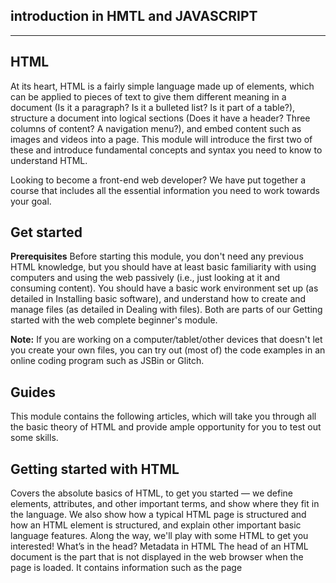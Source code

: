 introduction in HMTL and JAVASCRIPT
----

----
HTML
----

At its heart, HTML is a fairly simple language made up of elements, which can be applied to pieces of text to give them different meaning in a document (Is it a paragraph? Is it a bulleted list? Is it part of a table?), structure a document into logical sections (Does it have a header? Three columns of content? A navigation menu?), and embed content such as images and videos into a page. This module will introduce the first two of these and introduce fundamental concepts and syntax you need to know to understand HTML.

Looking to become a front-end web developer?
We have put together a course that includes all the essential information you need to work towards your goal.


**Get started**
-----

**Prerequisites**
Before starting this module, you don't need any previous HTML knowledge, but you should have at least basic familiarity with using computers and using the web passively (i.e., just looking at it and consuming content). You should have a basic work environment set up (as detailed in Installing basic software), and understand how to create and manage files (as detailed in Dealing with files). Both are parts of our Getting started with the web complete beginner's module.

**Note:** If you are working on a computer/tablet/other devices that doesn't let you create your own files, you can try out (most of) the code examples in an online coding program such as JSBin or Glitch.


**Guides**
----

This module contains the following articles, which will take you through all the basic theory of HTML and provide ample opportunity for you to test out some skills.

**Getting started with HTML**
----
Covers the absolute basics of HTML, to get you started — we define elements, attributes, and other important terms, and show where they fit in the language. We also show how a typical HTML page is structured and how an HTML element is structured, and explain other important basic language features. Along the way, we'll play with some HTML to get you interested!
What’s in the head? Metadata in HTML
The head of an HTML document is the part that is not displayed in the web browser when the page is loaded. It contains information such as the page <title>, links to CSS (if you want to style your HTML content with CSS), links to custom favicons, and metadata (data about the HTML, such as who wrote it, and important keywords that describe the document).
HTML text fundamentals
One of HTML's main jobs is to give text meaning (also known as semantics), so that the browser knows how to display it correctly. This article looks at how to use HTML to break up a block of text into a structure of headings and paragraphs, add emphasis/importance to words, create lists, and more.
Creating hyperlinks
Hyperlinks are really important — they are what makes the web a web. This article shows the syntax required to make a link and discusses best practices for links.
Advanced text formatting
There are many other elements in HTML for formatting text that we didn't get to in the HTML text fundamentals article. The elements here are less well-known, but still useful to know about. In this article, you'll learn about marking up quotations, description lists, computer code and other related text, subscript and superscript, contact information, and more.
Document and website structure
As well as defining individual parts of your page (such as "a paragraph" or "an image"), HTML is also used to define areas of your website (such as "the header," "the navigation menu," or "the main content column.") This article looks into how to plan a basic website structure and how to write the HTML to represent this structure.
Debugging HTML
Writing HTML is fine, but what if something goes wrong, and you can't work out where the error in the code is? This article will introduce you to some tools that can help.
Assessments
The following assessments will test your understanding of the HTML basics covered in the guides above.

**Marking up a letter**
  ----
We all learn to write a letter sooner or later; it is also a useful example to test out text formatting skills. In this assessment, you'll be given a letter to mark up.
Structuring a page of content
This assessment tests your ability to use HTML to structure a simple page of content, containing a header, a footer, a navigation menu, main content, and a sidebar.

JAVASCRIPT
----
  
What is JavaScript?
JavaScript is a cross-platform, object-oriented scripting language used to make webpages interactive (e.g., having complex animations, clickable buttons, popup menus, etc.).  There are also more advanced server side versions of JavaScript such as Node.js, which allow you to add more functionality to a website than downloading files (such as realtime collaboration between multiple computers). Inside a host environment (for example, a web browser), JavaScript can be connected to the objects of its environment to provide programmatic control over them.

JavaScript contains a standard library of objects, such as **Array**, **Date**, and **Math**, and a core set of language elements such as operators, control structures, and statements. Core JavaScript can be extended for a variety of purposes by supplementing it with additional objects; for example:

**Client-side** 
  ----
 JavaScript extends the core language by supplying objects to control a browser and its Document Object Model (DOM). For example, client-side extensions allow an application to place elements on an HTML form and respond to user events such as mouse clicks, form input, and page navigation.
  
**Server-side**
  ----
  
JavaScript extends the core language by supplying objects relevant to running JavaScript on a server. For example, server-side extensions allow an application to communicate with a database, provide continuity of information from one invocation to another of the application, or perform file manipulations on a server.
This means that in the browser, JavaScript can change the way the webpage (DOM) looks. And, likewise, Node.js JavaScript on the server can respond to custom requests from code written in the browser.

